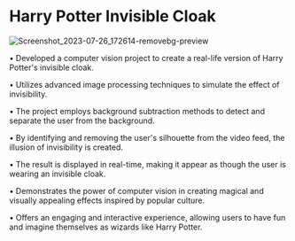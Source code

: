 # Harry Potter Invisible Cloak

![Screenshot_2023-07-26_172614-removebg-preview](https://github.com/Jai-Doshi/harry_potter_inviisble_cloak/assets/62877713/9dc84f34-d6bf-471a-ac87-fc2c36a67ec8)

•	Developed a computer vision project to create a real-life version of Harry Potter's invisible cloak.

•	Utilizes advanced image processing techniques to simulate the effect of invisibility.

•	The project employs background subtraction methods to detect and separate the user from the background.

•	By identifying and removing the user's silhouette from the video feed, the illusion of invisibility is created.

•	The result is displayed in real-time, making it appear as though the user is wearing an invisible cloak.

•	Demonstrates the power of computer vision in creating magical and visually appealing effects inspired by popular culture.

•	Offers an engaging and interactive experience, allowing users to have fun and imagine themselves as wizards like Harry Potter.


